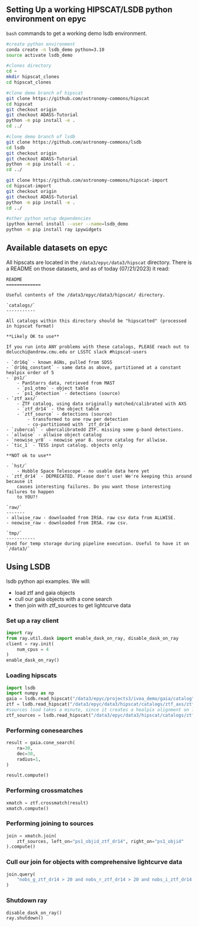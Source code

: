 ## Setting Up a working HIPSCAT/LSDB python environment on epyc
`bash` commands to get a working demo lsdb environment.

```bash
#create python environment
conda create -n lsdb_demo python=3.10
source activate lsdb_demo

#clones directory
cd ~
mkdir hipscat_clones
cd hipscat_clones

#clone demo branch of hipscat
git clone https://github.com/astronomy-commons/hipscat
cd hipscat
git checkout origin
git checkout ADASS-Tutorial
python -m pip install -e .
cd ../

#clone demo branch of lsdb
git clone https://github.com/astronomy-commons/lsdb
cd lsdb
git checkout origin
git checkout ADASS-Tutorial
python -m pip install -e .
cd ../

git clone https://github.com/astronomy-commons/hipscat-import
cd hipscat-import
git checkout origin
git checkout ADASS-Tutorial
python -m pip install -e .
cd ../

#other python setup dependencies
ipython kernel install --user --name=lsdb_demo
python -m pip install ray ipywidgets
```

## Available datasets on epyc
All hipscats are located in the `/data3/epyc/data3/hipscat` directory. There is a README on those datasets, and as of today (07/21/2023) it read:

```
README
=============

Useful contents of the /data3/epyc/data3/hipscat/ directory.

`catalogs/`
-----------

All catalogs within this directory should be "hipscatted" (processed in hipscat format)

**Likely OK to use**

If you run into ANY problems with these catalogs, PLEASE reach out to
delucchi@andrew.cmu.edu or LSSTC slack #hipscat-users

- `dr16q` - known AGNs, pulled from SDSS
- `dr16q_constant` - same data as above, partitioned at a constant healpix order of 5
- `ps1/`
    - PanStarrs data, retrieved from MAST
    - `ps1_otmo` - object table
    - `ps1_detection` - detections (source)
- `ztf_axs/`
    - ZTF catalog, using data originally matched/calibrated with AXS
    - `ztf_dr14` - the object table
    - `ztf_source` - detections (source)
        - transformed to one row per detection
        - co-partitioned with `ztf_dr14`
- `zubercal` - ubercalibratedd ZTF. missing some g-band detections.
- `allwise` - allwise object catalog
- `neowise_yr8` - neowise year 8. source catalog for allwise.
- `tic_1` - TESS input catalog. objects only

**NOT ok to use**

- `hst/`
    - Hubble Space Telescope - no usable data here yet
- `ztf_dr14` - DEPRECATED. Please don't use! We're keeping this around because it
    causes interesting failures. Do you want those interesting failures to happen
    to YOU?!

`raw/`
-------
- allwise_raw - downloaded from IRSA. raw csv data from ALLWISE.
- neowise_raw - downloaded from IRSA. raw csv.

`tmp/`
-----------
Used for temp storage during pipeline execution. Useful to have it on `/data3/`
```

## Using LSDB
lsdb python api examples. We will:
* load ztf and gaia objects
* cull our gaia objects with a cone search
* then join with ztf_sources to get lightcurve data

### Set up a ray client
```python
import ray
from ray.util.dask import enable_dask_on_ray, disable_dask_on_ray
client = ray.init(
    num_cpus = 4
)
enable_dask_on_ray()
```

### Loading hipscats
```python
import lsdb
import numpy as np
gaia = lsdb.read_hipscat("/data3/epyc/projects3/ivoa_demo/gaia/catalog")
ztf = lsdb.read_hipscat("/data3/epyc/data3/hipscat/catalogs/ztf_axs/ztf_dr14")
#sources load takes a minute, since it creates a healpix alignment on load
ztf_sources = lsdb.read_hipscat("/data3/epyc/data3/hipscat/catalogs/ztf_axs/ztf_source")
```

### Performing conesearches
```python
result = gaia.cone_search(
    ra=30,
    dec=30,
    radius=1,
)

result.compute()
```

### Performing crossmatches
```python
xmatch = ztf.crossmatch(result)
xmatch.compute()
```

### Performing joining to sources
```python
join = xmatch.join(
    ztf_sources, left_on="ps1_objid_ztf_dr14", right_on="ps1_objid"
).compute()
```

### Cull our join for objects with comprehensive lightcurve data
```python
join.query(
    "nobs_g_ztf_dr14 > 20 and nobs_r_ztf_dr14 > 20 and nobs_i_ztf_dr14 > 20"
)
```

### Shutdown ray
```python
disable_dask_on_ray()
ray.shutdown()
```
